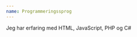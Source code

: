 ```yaml
---
name: Programmeringssprog
---
```



Jeg har erfaring med <span>HTML</span>, <span>JavaScript</span>, <span>PHP</span> og <span>C#</span>